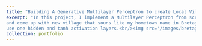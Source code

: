 ```yaml
---
title: "Building A Generative Multilayer Perceptron to create Local Village Names"
excerpt: "In this project, I implement a Multilayer Perceptron from scratch to build a Generative model
and come up with new village that souns like my hometown name in Bretagne, France. I use Pytorch tensors as data structure and
use one hidden and tanh activation layers.<br/><img src='/images/bretagne.png'>"
collection: portfolio
---
```


